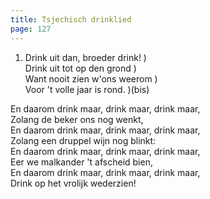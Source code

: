 ```yaml
---
title: Tsjechisch drinklied
page: 127
---  
```


1. Drink uit dan, broeder drink!  )  
Drink uit tot op den grond        )  
Want nooit zien w'ons weerom      )  
Voor 't volle jaar is rond.       )(bis)  


En daarom drink maar, drink maar, drink maar,  
Zolang de beker ons nog wenkt,  
En daarom drink maar, drink maar, drink maar,  
Zolang een druppel wijn nog blinkt:  
En daarom drink maar, drink maar, drink maar,  
Eer we malkander 't afscheid bien,  
En daarom drink maar, drink maar, drink maar,  
Drink op het vrolijk wederzien!  